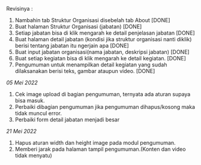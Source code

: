 Revisinya :
1. Nambahin tab Struktur Organisasi disebelah tab About [DONE]
2. Buat halaman Struktur Organisasi (jabatan) [DONE]
3. Setiap jabatan bisa di klik mengarah ke detail penjelasan jabatan [DONE]
4. Buat halaman detail jabatan (kondisi jika struktur organisasi nanti diklik) berisi tentang jabatan itu ngerjain apa [DONE]
5. Buat input jabatan organisasi(nama jabatan, deskripsi jabatan) [DONE]
6. Buat setiap kegiatan bisa di klik mengarah ke detail kegiatan. [DONE]
7. Pengumuman untuk menampilkan detail kegiatan yang sudah dilaksanakan berisi teks, gambar ataupun video. [DONE]

*05 Mei 2022*
1. Cek image upload di bagian pengumuman, ternyata ada aturan supaya bisa masuk.
2. Perbaiki dibagian pengumuman jika pengumuman dihapus/kosong maka tidak muncul error.
3. Perbaiki form detail jabatan menjadi besar

*21 Mei 2022*
1. Hapus aturan width dan height image pada modul pengumuman.
2. Memberi jarak pada halaman tampil pengumuman.(Konten dan video tidak menyatu)
